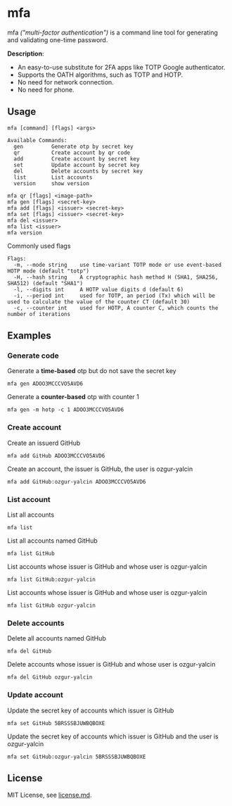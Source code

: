 # mfa

mfa *("multi-factor authentication")* is a command line tool for generating and validating one-time password.

**Description**:

* An easy-to-use substitute for 2FA apps like TOTP Google authenticator.
* Supports the OATH algorithms, such as TOTP and HOTP.
* No need for network connection.
* No need for phone.

## Usage

```
mfa [command] [flags] <args>
```

```
Available Commands:
  gen         Generate otp by secret key
  qr          Create account by qr code
  add         Create account by secret key
  set         Update account by secret key
  del         Delete accounts by secret key
  list        List accounts
  version     show version
```

```
mfa qr [flags] <image-path>
mfa gen [flags] <secret-key>
mfa add [flags] <issuer> <secret-key>
mfa set [flags] <issuer> <secret-key>
mfa del <issuer>
mfa list <issuer>
mfa version
```

Commonly used flags

```
Flags:
  -m, --mode string    use time-variant TOTP mode or use event-based HOTP mode (default "totp")
  -H, --hash string    A cryptographic hash method H (SHA1, SHA256, SHA512) (default "SHA1")
  -l, --digits int     A HOTP value digits d (default 6)
  -i, --period int     used for TOTP, an period (Tx) which will be used to calculate the value of the counter CT (default 30)
  -c, --counter int    used for HOTP, A counter C, which counts the number of iterations
```

## Examples

### Generate code

Generate a **time-based** otp but do not save the secret key

```
mfa gen ADOO3MCCCVO5AVD6
```

Generate a **counter-based** otp with counter 1

```
mfa gen -m hotp -c 1 ADOO3MCCCVO5AVD6
```

### Create account

Create an issuerd GitHub

```
mfa add GitHub ADOO3MCCCVO5AVD6
```

Create an account, the issuer is GitHub, the user is ozgur-yalcin

```
mfa add GitHub:ozgur-yalcin ADOO3MCCCVO5AVD6
```

### List account

List all accounts

```shell
mfa list 
```

List all accounts named GitHub

```
mfa list GitHub
```

List accounts whose issuer is GitHub and whose user is ozgur-yalcin

```
mfa list GitHub:ozgur-yalcin
```

List accounts whose issuer is GitHub and whose user is ozgur-yalcin

```
mfa list GitHub ozgur-yalcin
```

### Delete accounts

Delete all accounts named GitHub

```
mfa del GitHub
```

Delete accounts  whose issuer is GitHub and whose user is ozgur-yalcin

```
mfa del GitHub ozgur-yalcin
```

### Update account

Update the secret key of accounts which issuer is GitHub

```
mfa set GitHub 5BRSSSBJUWBQBOXE
```

Update the secret key of accounts which issuer is GitHub and the user is ozgur-yalcin

```
mfa set GitHub:ozgur-yalcin 5BRSSSBJUWBQBOXE
```

## License

MIT License, see [license.md](license.md).
